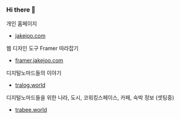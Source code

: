 ### Hi there 👋

개인 홈페이지
 - [jakejoo.com](https://jakejoo.com)

웹 디자인 도구 Framer 따라잡기
 - [framer.jakejoo.com](https://framer.jakejoo.com)

디지털노마드들의 이야기
 - [tralog.world](https://tralog.world)

디지털노마드들을 위한 나라, 도시, 코워킹스페이스, 카페, 숙박 정보 (셋팅중)
 - [trabee.world](https://trabee.world)

<!--
I'm working on a template recently. 👨🏻‍💻

These are projects to bring and write at any time when I'm working on a side project, study and test. 🚀

Anyone can use these projects and suggest features. 🤗

`Using SSR and Graphql`

The project provides information about countries, cities, and places for digital nomads.

- [Design System](https://github.com/trabeeteam/trabee-ui)
- [Front End](https://github.com/trabeeteam/trabee-web)
- [Back End](https://github.com/trabeeteam/trabee-api)

`Using SPA and REST API`

This project is based on digital nomad's stories and topics.

- [Front End](https://github.com/tralogteam/tralog-web)
- [Back End](https://github.com/tralogteam/tralog-api)

-->

<!--
**gjjoo/gjjoo** is a ✨ _special_ ✨ repository because its `README.md` (this file) appears on your GitHub profile.

Here are some ideas to get you started:

- 🔭 I’m currently working on ...
- 🌱 I’m currently learning ...
- 👯 I’m looking to collaborate on ...
- 🤔 I’m looking for help with ...
- 💬 Ask me about ...
- 📫 How to reach me: ...
- 😄 Pronouns: ...
- ⚡ Fun fact: ...
-->
